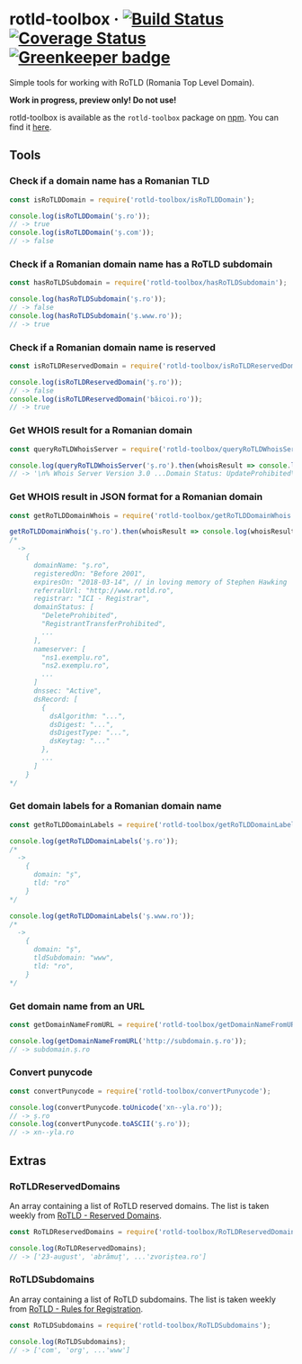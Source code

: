# rotld-toolbox &middot; [![Build Status](https://travis-ci.org/alinchican/rotld-toolbox.svg?branch=master)](https://travis-ci.org/alinchican/rotld-toolbox) [![Coverage Status](https://coveralls.io/repos/github/alinchican/rotld-toolbox/badge.svg?branch=master)](https://coveralls.io/github/alinchican/rotld-toolbox?branch=master) [![Greenkeeper badge](https://badges.greenkeeper.io/alinchican/rotld-toolbox.svg)](https://greenkeeper.io/)

Simple tools for working with RoTLD (Romania Top Level Domain).

**Work in progress, preview only! Do not use!**

rotld-toolbox is available as the `rotld-toolbox` package on [npm](https://www.npmjs.com/). You can find it [here](https://www.npmjs.com/package/rotld-toolbox).

## Tools

### Check if a domain name has a Romanian TLD

```js
const isRoTLDDomain = require('rotld-toolbox/isRoTLDDomain');

console.log(isRoTLDDomain('ș.ro'));
// -> true
console.log(isRoTLDDomain('ș.com'));
// -> false
```

### Check if a Romanian domain name has a RoTLD subdomain

```js
const hasRoTLDSubdomain = require('rotld-toolbox/hasRoTLDSubdomain');

console.log(hasRoTLDSubdomain('ș.ro'));
// -> false
console.log(hasRoTLDSubdomain('ș.www.ro'));
// -> true
```

### Check if a Romanian domain name is reserved

```js
const isRoTLDReservedDomain = require('rotld-toolbox/isRoTLDReservedDomain');

console.log(isRoTLDReservedDomain('ș.ro'));
// -> false
console.log(isRoTLDReservedDomain('băicoi.ro'));
// -> true
```

### Get WHOIS result for a Romanian domain

```js
const queryRoTLDWhoisServer = require('rotld-toolbox/queryRoTLDWhoisServer');

console.log(queryRoTLDWhoisServer('ș.ro').then(whoisResult => console.log(whoisResult)));
// -> '\n% Whois Server Version 3.0 ...Domain Status: UpdateProhibited\r\n\r\n\r\n'
```

### Get WHOIS result in JSON format for a Romanian domain

```js
const getRoTLDDomainWhois = require('rotld-toolbox/getRoTLDDomainWhois');

getRoTLDDomainWhois('ș.ro').then(whoisResult => console.log(whoisResult));
/*
  ->
    {
      domainName: "ș.ro",
      registeredOn: "Before 2001",
      expiresOn: "2018-03-14", // in loving memory of Stephen Hawking
      referralUrl: "http://www.rotld.ro",
      registrar: "ICI - Registrar",
      domainStatus: [
        "DeleteProhibited",
        "RegistrantTransferProhibited",
        ...
      ],
      nameserver: [
        "ns1.exemplu.ro",
        "ns2.exemplu.ro",
        ...
      ]
      dnssec: "Active",
      dsRecord: [
        {
          dsAlgorithm: "...",
          dsDigest: "...",
          dsDigestType: "...",
          dsKeytag: "..."
        },
        ...
      ]
    }
*/
```

### Get domain labels for a Romanian domain name

```js
const getRoTLDDomainLabels = require('rotld-toolbox/getRoTLDDomainLabels');

console.log(getRoTLDDomainLabels('ș.ro'));
/*
  ->
    {
      domain: "ș",
      tld: "ro"
    }
*/

console.log(getRoTLDDomainLabels('ș.www.ro'));
/*
  ->
    {
      domain: "ș",
      tldSubdomain: "www",
      tld: "ro",
    }
*/
```

### Get domain name from an URL

```js
const getDomainNameFromURL = require('rotld-toolbox/getDomainNameFromURL');

console.log(getDomainNameFromURL('http://subdomain.ș.ro'));
// -> subdomain.ș.ro
```

### Convert punycode

```js
const convertPunycode = require('rotld-toolbox/convertPunycode');

console.log(convertPunycode.toUnicode('xn--yla.ro'));
// -> ș.ro
console.log(convertPunycode.toASCII('ș.ro'));
// -> xn--yla.ro
```

## Extras

### RoTLDReservedDomains
An array containing a list of RoTLD reserved domains. The list is taken weekly from [RoTLD - Reserved Domains](http://www.rotld.ro/static/media/uploads/domenii_rezervate.pdf).

```js
const RoTLDReservedDomains = require('rotld-toolbox/RoTLDReservedDomains');

console.log(RoTLDReservedDomains);
// -> ['23-august', 'abrămuț', ...'zvoriștea.ro']
```

### RoTLDSubdomains
An array containing a list of RoTLD subdomains. The list is taken weekly from [RoTLD - Rules for Registration](http://www.rotld.ro/reguli-de-inregistrare/).

```js
const RoTLDSubdomains = require('rotld-toolbox/RoTLDSubdomains');

console.log(RoTLDSubdomains);
// -> ['com', 'org', ...'www']
```
